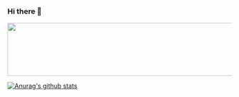 ### Hi there 👋
<a href="https://github.com/devxb/gitanimals">
  <img src="https://render.gitanimals.org/lines/{whatchang}?pet-id=1" width="1000" height="120"/>
</a>


<!--
**whatchang/whatchang** is a ✨ _special_ ✨ repository because its `README.md` (this file) appears on your GitHub profile.

Here are some ideas to get you started:

- 🔭 I’m currently working on ...
- 🌱 I’m currently learning ...
- 👯 I’m looking to collaborate on ...
- 🤔 I’m looking for help with ...
- 💬 Ask me about ...
- 📫 How to reach me: ...
- 😄 Pronouns: ...
- ⚡ Fun fact: ...
-->

 [![Anurag's github stats](https://github-readme-stats.vercel.app/api?username=whatchang)](https://github.com/anuraghazra/github-readme-stats)
